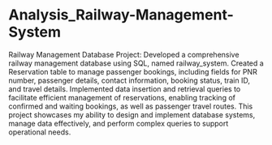 # Analysis_Railway-Management-System
Railway Management Database Project:
Developed a comprehensive railway management database using SQL, named railway_system.
Created a Reservation table to manage passenger bookings, including fields for PNR number, passenger details, contact information, booking status, train ID, and travel details.
Implemented data insertion and retrieval queries to facilitate efficient management of reservations, enabling tracking of confirmed and waiting bookings, as well as passenger travel routes.
This project showcases my ability to design and implement database systems, manage data effectively, and perform complex queries to support operational needs.
